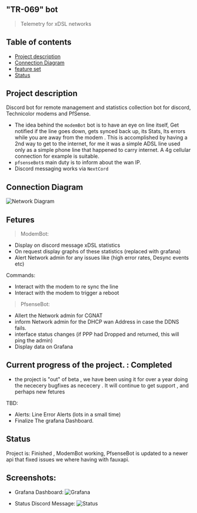 ## "TR-069" bot 
>Telemetry for xDSL networks 



## Table of contents
* [Project description ](#Project-description)
* [Connection Diagram ](#Connection-Diagram)
* [feature set ](#Fetures)
* [Status](#status)

## Project description 
Discord bot for remote management and statistics collection bot for discord, Technicolor modems and PfSense. 
* The idea behind the `modemBot` bot is to have an eye on line itself, Get notified if the line goes down, gets synced back up, its Stats, Its errors while you are away from the modem . This is accomplished by having a 2nd way to get to the internet, for me it was a simple ADSL line used only as a simple phone line that happened to carry internet. A 4g cellular connection for example is suitable.
* `pfsenseBot`s main duty is to inform about the wan IP. 
* Discord messaging works via `NextCord`

## Connection Diagram

 ![Network Diagram](https://github.com/finos2/TR069-Bot/blob/main/IMG/network_Diagram.jpg?raw=true)

## Fetures
> ModemBot: 
* Display on discord message xDSL statistics 
* On request display graphs of these statistics (replaced with grafana)
* Alert Network admin for any issues like (high error rates, Desync events etc)

Commands: 
* Interact with the modem to re sync the line 
* Interact with the modem to trigger a reboot

> PfsenseBot: 
- Allert the Network admin for CGNAT  
- inform Network admin for the DHCP wan Address in case the DDNS fails. 
- interface status changes (if PPP had Dropped and returned, this will ping the admin)
- Display data on Grafana

## Current progress of the project. : Completed

* the project is "out" of beta , we have been using it for over a year doing the nececery bugfixes as nececery . It will continue to get support , and perhaps new fetures 

TBD:
* Alerts: Line Error Alerts (lots in a small time) 
* Finalize The grafana Dashboard.

## Status
Project is: Finished , ModemBot working, PfsenseBot is updated to a newer api that fixed issues we where having with fauxapi. 


## Screenshots: 

* Grafana Dashboard: 
 ![Grafana](https://github.com/finos2/TR069-Bot/blob/main/IMG/DashBoard.png?raw=true)
 
 * Status Discord Message: 
 ![Status](https://github.com/finos2/TR069-Bot/blob/main/IMG/DiscordStatus.png?raw=true)
